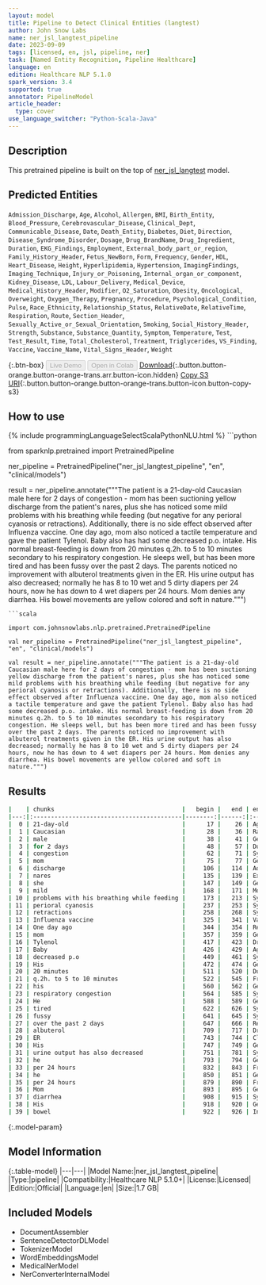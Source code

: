 ```yaml
---
layout: model
title: Pipeline to Detect Clinical Entities (langtest)
author: John Snow Labs
name: ner_jsl_langtest_pipeline
date: 2023-09-09
tags: [licensed, en, jsl, pipeline, ner]
task: [Named Entity Recognition, Pipeline Healthcare]
language: en
edition: Healthcare NLP 5.1.0
spark_version: 3.4
supported: true
annotator: PipelineModel
article_header:
  type: cover
use_language_switcher: "Python-Scala-Java"
---
```


## Description

This pretrained pipeline is built on the top of [ner_jsl_langtest](https://nlp.johnsnowlabs.com/2023/07/31/ner_jsl_langtest_en.html) model.

## Predicted Entities

`Admission_Discharge`, `Age`, `Alcohol`, `Allergen`, `BMI`, `Birth_Entity`, `Blood_Pressure`, `Cerebrovascular_Disease`, `Clinical_Dept`, `Communicable_Disease`, `Date`, `Death_Entity`, `Diabetes`, `Diet`, `Direction`, `Disease_Syndrome_Disorder`, `Dosage`, `Drug_BrandName`, `Drug_Ingredient`, `Duration`, `EKG_Findings`, `Employment`, `External_body_part_or_region`, `Family_History_Header`, `Fetus_NewBorn`, `Form`, `Frequency`, `Gender`, `HDL`, `Heart_Disease`, `Height`, `Hyperlipidemia`, `Hypertension`, `ImagingFindings`, `Imaging_Technique`, `Injury_or_Poisoning`, `Internal_organ_or_component`, `Kidney_Disease`, `LDL`, `Labour_Delivery`, `Medical_Device`, `Medical_History_Header`, `Modifier`, `O2_Saturation`, `Obesity`, `Oncological`, `Overweight`, `Oxygen_Therapy`, `Pregnancy`, `Procedure`, `Psychological_Condition`, `Pulse`, `Race_Ethnicity`, `Relationship_Status`, `RelativeDate`, `RelativeTime`, `Respiration`, `Route`, `Section_Header`, `Sexually_Active_or_Sexual_Orientation`, `Smoking`, `Social_History_Header`, `Strength`, `Substance`, `Substance_Quantity`, `Symptom`, `Temperature`, `Test`, `Test_Result`, `Time`, `Total_Cholesterol`, `Treatment`, `Triglycerides`, `VS_Finding`, `Vaccine`, `Vaccine_Name`, `Vital_Signs_Header`, `Weight`

{:.btn-box}
<button class="button button-orange" disabled>Live Demo</button>
<button class="button button-orange" disabled>Open in Colab</button>
[Download](https://s3.amazonaws.com/auxdata.johnsnowlabs.com/clinical/models/ner_jsl_langtest_pipeline_en_5.1.0_3.4_1694277196882.zip){:.button.button-orange.button-orange-trans.arr.button-icon.hidden}
[Copy S3 URI](s3://auxdata.johnsnowlabs.com/clinical/models/ner_jsl_langtest_pipeline_en_5.1.0_3.4_1694277196882.zip){:.button.button-orange.button-orange-trans.button-icon.button-copy-s3}

## How to use



<div class="tabs-box" markdown="1">
{% include programmingLanguageSelectScalaPythonNLU.html %}
```python

from sparknlp.pretrained import PretrainedPipeline

ner_pipeline = PretrainedPipeline("ner_jsl_langtest_pipeline", "en", "clinical/models")

result = ner_pipeline.annotate("""The patient is a 21-day-old Caucasian male here for 2 days of congestion - mom has been suctioning yellow discharge from the patient's nares, plus she has noticed some mild problems with his breathing while feeding (but negative for any perioral cyanosis or retractions). Additionally, there is no side effect observed after Influenza vaccine. One day ago, mom also noticed a tactile temperature and gave the patient Tylenol. Baby also has had some decreased p.o. intake. His normal breast-feeding is down from 20 minutes q.2h. to 5 to 10 minutes secondary to his respiratory congestion. He sleeps well, but has been more tired and has been fussy over the past 2 days. The parents noticed no improvement with albuterol treatments given in the ER. His urine output has also decreased; normally he has 8 to 10 wet and 5 dirty diapers per 24 hours, now he has down to 4 wet diapers per 24 hours. Mom denies any diarrhea. His bowel movements are yellow colored and soft in nature.""")

```
```scala

import com.johnsnowlabs.nlp.pretrained.PretrainedPipeline

val ner_pipeline = PretrainedPipeline("ner_jsl_langtest_pipeline", "en", "clinical/models")

val result = ner_pipeline.annotate("""The patient is a 21-day-old Caucasian male here for 2 days of congestion - mom has been suctioning yellow discharge from the patient's nares, plus she has noticed some mild problems with his breathing while feeding (but negative for any perioral cyanosis or retractions). Additionally, there is no side effect observed after Influenza vaccine. One day ago, mom also noticed a tactile temperature and gave the patient Tylenol. Baby also has had some decreased p.o. intake. His normal breast-feeding is down from 20 minutes q.2h. to 5 to 10 minutes secondary to his respiratory congestion. He sleeps well, but has been more tired and has been fussy over the past 2 days. The parents noticed no improvement with albuterol treatments given in the ER. His urine output has also decreased; normally he has 8 to 10 wet and 5 dirty diapers per 24 hours, now he has down to 4 wet diapers per 24 hours. Mom denies any diarrhea. His bowel movements are yellow colored and soft in nature.""")

```
</div>

## Results

```bash
|    | chunks                                    |   begin |   end | entities                     |
|---:|:------------------------------------------|--------:|------:|:-----------------------------|
|  0 | 21-day-old                                |      17 |    26 | Age                          |
|  1 | Caucasian                                 |      28 |    36 | Race_Ethnicity               |
|  2 | male                                      |      38 |    41 | Gender                       |
|  3 | for 2 days                                |      48 |    57 | Duration                     |
|  4 | congestion                                |      62 |    71 | Symptom                      |
|  5 | mom                                       |      75 |    77 | Gender                       |
|  6 | discharge                                 |     106 |   114 | Admission_Discharge          |
|  7 | nares                                     |     135 |   139 | External_body_part_or_region |
|  8 | she                                       |     147 |   149 | Gender                       |
|  9 | mild                                      |     168 |   171 | Modifier                     |
| 10 | problems with his breathing while feeding |     173 |   213 | Symptom                      |
| 11 | perioral cyanosis                         |     237 |   253 | Symptom                      |
| 12 | retractions                               |     258 |   268 | Symptom                      |
| 13 | Influenza vaccine                         |     325 |   341 | Vaccine_Name                 |
| 14 | One day ago                               |     344 |   354 | RelativeDate                 |
| 15 | mom                                       |     357 |   359 | Gender                       |
| 16 | Tylenol                                   |     417 |   423 | Drug_BrandName               |
| 17 | Baby                                      |     426 |   429 | Age                          |
| 18 | decreased p.o                             |     449 |   461 | Symptom                      |
| 19 | His                                       |     472 |   474 | Gender                       |
| 20 | 20 minutes                                |     511 |   520 | Duration                     |
| 21 | q.2h. to 5 to 10 minutes                  |     522 |   545 | Frequency                    |
| 22 | his                                       |     560 |   562 | Gender                       |
| 23 | respiratory congestion                    |     564 |   585 | Symptom                      |
| 24 | He                                        |     588 |   589 | Gender                       |
| 25 | tired                                     |     622 |   626 | Symptom                      |
| 26 | fussy                                     |     641 |   645 | Symptom                      |
| 27 | over the past 2 days                      |     647 |   666 | RelativeDate                 |
| 28 | albuterol                                 |     709 |   717 | Drug_Ingredient              |
| 29 | ER                                        |     743 |   744 | Clinical_Dept                |
| 30 | His                                       |     747 |   749 | Gender                       |
| 31 | urine output has also decreased           |     751 |   781 | Symptom                      |
| 32 | he                                        |     793 |   794 | Gender                       |
| 33 | per 24 hours                              |     832 |   843 | Frequency                    |
| 34 | he                                        |     850 |   851 | Gender                       |
| 35 | per 24 hours                              |     879 |   890 | Frequency                    |
| 36 | Mom                                       |     893 |   895 | Gender                       |
| 37 | diarrhea                                  |     908 |   915 | Symptom                      |
| 38 | His                                       |     918 |   920 | Gender                       |
| 39 | bowel                                     |     922 |   926 | Internal_organ_or_component  |
```

{:.model-param}
## Model Information

{:.table-model}
|---|---|
|Model Name:|ner_jsl_langtest_pipeline|
|Type:|pipeline|
|Compatibility:|Healthcare NLP 5.1.0+|
|License:|Licensed|
|Edition:|Official|
|Language:|en|
|Size:|1.7 GB|

## Included Models

- DocumentAssembler
- SentenceDetectorDLModel
- TokenizerModel
- WordEmbeddingsModel
- MedicalNerModel
- NerConverterInternalModel